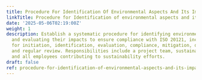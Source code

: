 ```yaml
---
title: Procedure For Identification Of Environmental Aspects And Its Impact Evaluation
linkTitle: Procedure for Identification of environmental aspects and its impact evaluation
date: '2025-05-06T02:19:00Z'
weight: 1
description: Establish a systematic procedure for identifying environmental aspects
  and evaluating their impacts to ensure compliance with ISO 20121, including steps
  for initiation, identification, evaluation, compliance, mitigation, documentation,
  and regular review. Responsibilities include a project team, sustainability manager,
  and all employees contributing to sustainability efforts.
draft: false
ref: procedure-for-identification-of-environmental-aspects-and-its-impact-evaluation
---
```


